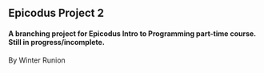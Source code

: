 ## Epicodus Project 2
#### A branching project for Epicodus Intro to Programming part-time course. Still in progress/incomplete.

By Winter Runion
